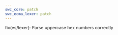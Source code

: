 ```yaml
---
swc_core: patch
swc_ecma_lexer: patch
---
```


fix(es/lexer): Parse uppercase hex numbers correctly
